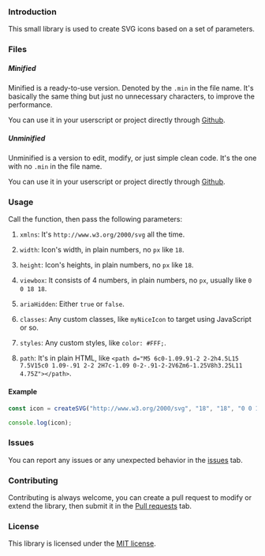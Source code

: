 ### Introduction

This small library is used to create SVG icons based on a set of parameters.

### Files

##### Minified

Minified is a ready-to-use version. Denoted by the `.min` in the file name. It's basically the same thing but just no unnecessary characters, to improve the performance. 

You can use it in your userscript or project directly through [Github](https://raw.githubusercontent.com/lightningmcqueen80/createSVG/main/createSVG.min.js).

##### Unminified

Unminified is a version to edit, modify, or just simple clean code. It's the one with no `.min` in the file name.

You can use it in your userscript or project directly through [Github](https://raw.githubusercontent.com/lightningmcqueen80/createSVG/main/createSVG.js).

### Usage

Call the function, then pass the following parameters:

 1. `xmlns`: It's `http://www.w3.org/2000/svg` all the time.

 2. `width`: Icon's width, in plain numbers, no `px` like `18`.

 3. `height`: Icon's heights, in plain numbers, no `px` like `18`.

 4. `viewbox`: It consists of 4 numbers, in plain numbers, no `px`, usually like `0 0 18 18`.

 5. `ariaHidden`: Either `true` or `false`.

 6. `classes`: Any custom classes, like `myNiceIcon` to target using JavaScript or so.

 7. `styles`: Any custom styles, like `color: #FFF;`.

 8. `path`: It's in plain HTML, like `<path d="M5 6c0-1.09.91-2 2-2h4.5L15 7.5V15c0 1.09-.91 2-2 2H7c-1.09 0-2-.91-2-2V6Zm6-1.25V8h3.25L11 4.75Z"></path>`.

#### Example

```javascript
const icon = createSVG("http://www.w3.org/2000/svg", "18", "18", "0 0 18 18", "true", "myIcon", "color: #FFF", `<path d="M5 6c0-1.09.91-2 2-2h4.5L15 7.5V15c0 1.09-.91 2-2 2H7c-1.09 0-2-.91-2-2V6Zm6-1.25V8h3.25L11 4.75Z"></path><path d="M10 1a2 2 0 0 1 2 2H6a2 2 0 0 0-2 2v9a2 2 0 0 1-2-2V4a3 3 0 0 1 3-3h5Z" opacity="0.4"></path>`);

console.log(icon);
```

### Issues

You can report any issues or any unexpected behavior in the [issues](https://github.com/lightningmcqueen80/createSVG/issues) tab.

### Contributing

Contributing is always welcome, you can create a pull request to modify or extend the library, then submit it in the [Pull requests](https://github.com/lightningmcqueen80/createSVG/pulls) tab.

### License

This library is licensed under the [MIT license](https://github.com/lightningmcqueen80/createSVG/blob/main/LICENSE).